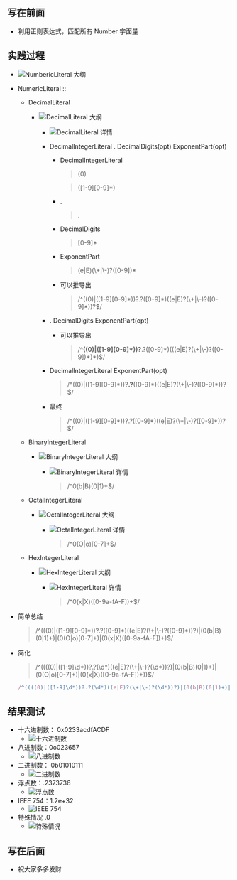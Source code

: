

## 写在前面
- 利用正则表达式，匹配所有 Number 字面量
<!-- more -->

## 实践过程

- ![NumbericLiteral 大纲](http://p1.meituan.net/myvideodistribute/fcc73488cd245a6c48cf067a6dc7641e16278.png)
- NumericLiteral :: 
	- DecimalLiteral
		- ![DecimalLiteral 大纲](http://p0.meituan.net/myvideodistribute/94398bab367ca56c0aa2435de753041520532.png)
			- ![DecimalLiteral 详情](http://p0.meituan.net/myvideodistribute/40d13f93242ff1f9321411cc7886586f52608.png)
			- DecimalIntegerLiteral . DecimalDigits(opt) ExponentPart(opt)
				- DecimalIntegerLiteral
					
					> (0)
					
					> ([1-9][0-9]*)
				- .
					> .
				- DecimalDigits
					> [0-9]*
				- ExponentPart
					> (e|E)(\\+|\\-)?([0-9])*
				- 可以推导出
					> /^((0)|([1-9][0-9]\*))?.?([0-9]\*)((e|E)?(\\+|\\-)?([0-9]*))?$/
			- . DecimalDigits ExponentPart(opt)
				- 可以推导出
					
					> /^**((0)|([1-9][0-9]\*))?**.?([0-9]\*)(((e|E)?(\\+|\\-)?([0-9])\*)\*)$/
			- DecimalIntegerLiteral ExponentPart(opt)
			
				> /^((0)|([1-9][0-9]\*))?**.?**([0-9]*)((e|E)?(\\+|\\-)?([0-9]\*))?$/
			- 最终
			
				> /^((0)|([1-9][0-9]\*))?.?([0-9]\*)((e|E)?(\\+|\\-)?([0-9]*))?$/

	- BinaryIntegerLiteral 
		- ![BinaryIntegerLiteral 大纲](http://p1.meituan.net/myvideodistribute/5a2e4c4c84c80cf794281290420928d78942.png)
			- ![BinaryIntegerLiteral 详情](http://p0.meituan.net/myvideodistribute/22c6b076cfe8b42d71003893bed4059512350.png)

				> /^0(b|B)(0|1)+$/
	- OctalIntegerLiteral 
		- ![OctalIntegerLiteral 大纲](http://p1.meituan.net/myvideodistribute/40145f430e5560e16f117863419eceea12195.png)
			- ![OctalIntegerLiteral 详情](http://p0.meituan.net/myvideodistribute/3049a1ac2a5071c0bcebae1e31db9a5512369.png)
				
				> /^0(O|o)[0-7]+$/
	- HexIntegerLiteral
		- ![HexIntegerLiteral 大纲](http://p1.meituan.net/myvideodistribute/cfe61ed151be1f9e1ab58a860cc6c8638397.png)
			- ![HexIntegerLiteral 详情](http://p0.meituan.net/myvideodistribute/75544696fc619ce55f6555d0fddd5a0617749.png)
				
				> /^0(x|X)([0-9a-fA-F])+$/
- 简单总结

	> /^(((0)|([1-9][0-9]\*))?.?([0-9]\*)((e|E)?(\\+|\\-)?([0-9]*))?)|(0(b|B)(0|1)+)|(0(O|o)[0-7]+)|(0(x|X)([0-9a-fA-F])+)$/
	
- 简化

	>  /^((((0)|([1-9]\d\*))?.?(\d\*)((e|E)?(\\+|\\-)?(\d*))?)|(0(b|B)(0|1)+)|(0(O|o)[0-7]+)|(0(x|X)([0-9a-fA-F])+))$/

  ```javascript
  /^((((0)|([1-9]\d*))?.?(\d*)((e|E)?(\+|\-)?(\d*))?)|(0(b|B)(0|1)+)|(0(O|o)[0-7]+)|(0(x|X)([0-9a-fA-F])+))$/
  ```
  
## 结果测试
- 十六进制数： 0x0233acdfACDF
	- ![十六进制数](http://p0.meituan.net/myvideodistribute/6b7064f71909191efad66a7a6899e17551930.png)
- 八进制数：0o023657
	- ![八进制数](http://p0.meituan.net/myvideodistribute/a65a14040f2a483733b92a78ca7cb76956176.png)
- 二进制数： 0b01010111
	- ![二进制数](http://p0.meituan.net/myvideodistribute/33e2f75a6f02ec627a4aa16f56c9d59251733.png)
- 浮点数：.2373736
	- ![浮点数](http://p0.meituan.net/myvideodistribute/facf9ed43fe79a6e05525c9597f1014054052.png)
- IEEE 754：1.2e+32
	- ![IEEE 754](http://p1.meituan.net/myvideodistribute/28058fac862347153c3d605fbb37272952996.png)
- 特殊情况 .0
	- ![特殊情况](http://p0.meituan.net/myvideodistribute/5d38329b0247e224ac893957ae24e9a150951.png)
	
	
## 写在后面
- 祝大家多多发财